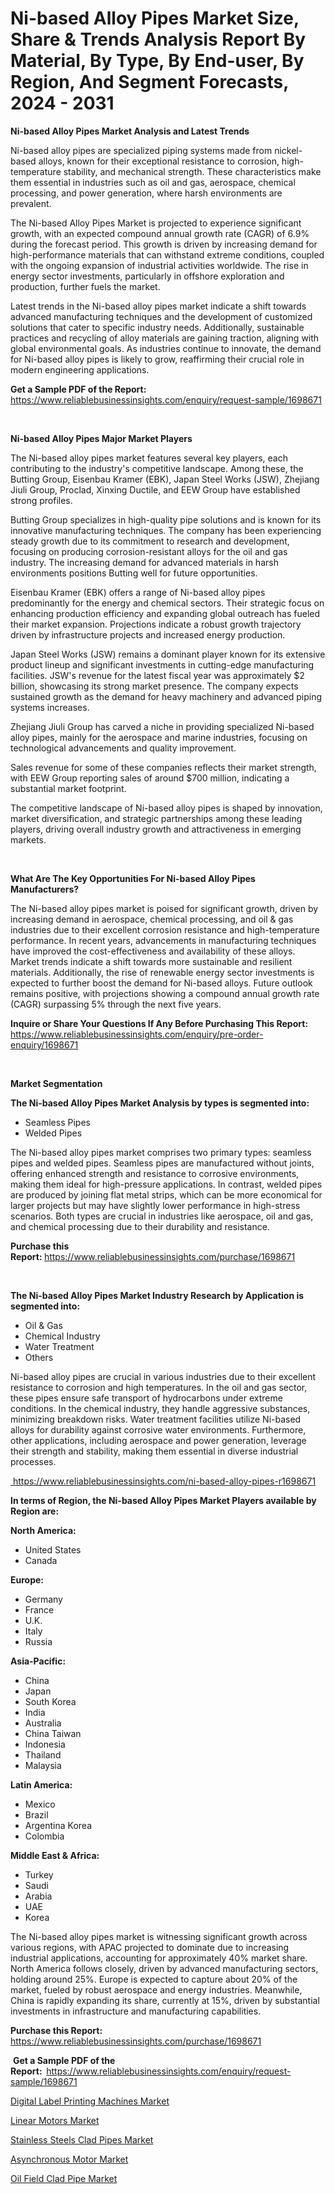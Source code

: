 <p><h1>Ni-based Alloy Pipes Market Size, Share & Trends Analysis Report By Material, By Type, By End-user, By Region, And Segment Forecasts, 2024 - 2031</h1></p><p><strong>Ni-based Alloy Pipes Market Analysis and Latest Trends</strong></p>
<p><p>Ni-based alloy pipes are specialized piping systems made from nickel-based alloys, known for their exceptional resistance to corrosion, high-temperature stability, and mechanical strength. These characteristics make them essential in industries such as oil and gas, aerospace, chemical processing, and power generation, where harsh environments are prevalent.</p><p>The Ni-based Alloy Pipes Market is projected to experience significant growth, with an expected compound annual growth rate (CAGR) of 6.9% during the forecast period. This growth is driven by increasing demand for high-performance materials that can withstand extreme conditions, coupled with the ongoing expansion of industrial activities worldwide. The rise in energy sector investments, particularly in offshore exploration and production, further fuels the market.</p><p>Latest trends in the Ni-based alloy pipes market indicate a shift towards advanced manufacturing techniques and the development of customized solutions that cater to specific industry needs. Additionally, sustainable practices and recycling of alloy materials are gaining traction, aligning with global environmental goals. As industries continue to innovate, the demand for Ni-based alloy pipes is likely to grow, reaffirming their crucial role in modern engineering applications.</p></p>
<p><strong>Get a Sample PDF of the Report:&nbsp;</strong> <a href="https://www.reliablebusinessinsights.com/enquiry/request-sample/1698671?utm_campaign=75&utm_medium=2&utm_source=Github&utm_content=ia&utm_term=20102024&utm_id=ni-based-alloy-pipes">https://www.reliablebusinessinsights.com/enquiry/request-sample/1698671</a></p>
<p>&nbsp;</p>
<p><strong>Ni-based Alloy Pipes Major Market Players</strong></p>
<p><p>The Ni-based alloy pipes market features several key players, each contributing to the industry's competitive landscape. Among these, the Butting Group, Eisenbau Kramer (EBK), Japan Steel Works (JSW), Zhejiang Jiuli Group, Proclad, Xinxing Ductile, and EEW Group have established strong profiles.</p><p>Butting Group specializes in high-quality pipe solutions and is known for its innovative manufacturing techniques. The company has been experiencing steady growth due to its commitment to research and development, focusing on producing corrosion-resistant alloys for the oil and gas industry. The increasing demand for advanced materials in harsh environments positions Butting well for future opportunities.</p><p>Eisenbau Kramer (EBK) offers a range of Ni-based alloy pipes predominantly for the energy and chemical sectors. Their strategic focus on enhancing production efficiency and expanding global outreach has fueled their market expansion. Projections indicate a robust growth trajectory driven by infrastructure projects and increased energy production.</p><p>Japan Steel Works (JSW) remains a dominant player known for its extensive product lineup and significant investments in cutting-edge manufacturing facilities. JSW's revenue for the latest fiscal year was approximately $2 billion, showcasing its strong market presence. The company expects sustained growth as the demand for heavy machinery and advanced piping systems increases.</p><p>Zhejiang Jiuli Group has carved a niche in providing specialized Ni-based alloy pipes, mainly for the aerospace and marine industries, focusing on technological advancements and quality improvement.</p><p>Sales revenue for some of these companies reflects their market strength, with EEW Group reporting sales of around $700 million, indicating a substantial market footprint.</p><p>The competitive landscape of Ni-based alloy pipes is shaped by innovation, market diversification, and strategic partnerships among these leading players, driving overall industry growth and attractiveness in emerging markets.</p></p>
<p>&nbsp;</p>
<p><strong>What Are The Key Opportunities For Ni-based Alloy Pipes Manufacturers?</strong></p>
<p><p>The Ni-based alloy pipes market is poised for significant growth, driven by increasing demand in aerospace, chemical processing, and oil & gas industries due to their excellent corrosion resistance and high-temperature performance. In recent years, advancements in manufacturing techniques have improved the cost-effectiveness and availability of these alloys. Market trends indicate a shift towards more sustainable and resilient materials. Additionally, the rise of renewable energy sector investments is expected to further boost the demand for Ni-based alloys. Future outlook remains positive, with projections showing a compound annual growth rate (CAGR) surpassing 5% through the next five years.</p></p>
<p><strong>Inquire or Share Your Questions If Any Before Purchasing This Report:</strong> <a href="https://www.reliablebusinessinsights.com/enquiry/pre-order-enquiry/1698671?utm_campaign=75&utm_medium=2&utm_source=Github&utm_content=ia&utm_term=20102024&utm_id=ni-based-alloy-pipes">https://www.reliablebusinessinsights.com/enquiry/pre-order-enquiry/1698671</a></p>
<p>&nbsp;</p>
<p><strong>Market Segmentation</strong></p>
<p><strong>The Ni-based Alloy Pipes Market Analysis by types is segmented into:</strong></p>
<p><ul><li>Seamless Pipes</li><li>Welded Pipes</li></ul></p>
<p><p>The Ni-based alloy pipes market comprises two primary types: seamless pipes and welded pipes. Seamless pipes are manufactured without joints, offering enhanced strength and resistance to corrosive environments, making them ideal for high-pressure applications. In contrast, welded pipes are produced by joining flat metal strips, which can be more economical for larger projects but may have slightly lower performance in high-stress scenarios. Both types are crucial in industries like aerospace, oil and gas, and chemical processing due to their durability and resistance.</p></p>
<p><strong>Purchase this Report:&nbsp;</strong><a href="https://www.reliablebusinessinsights.com/purchase/1698671?utm_campaign=75&utm_medium=2&utm_source=Github&utm_content=ia&utm_term=20102024&utm_id=ni-based-alloy-pipes">https://www.reliablebusinessinsights.com/purchase/1698671</a></p>
<p>&nbsp;</p>
<p><strong>The Ni-based Alloy Pipes Market Industry Research by Application is segmented into:</strong></p>
<p><ul><li>Oil & Gas</li><li>Chemical Industry</li><li>Water Treatment</li><li>Others</li></ul></p>
<p><p>Ni-based alloy pipes are crucial in various industries due to their excellent resistance to corrosion and high temperatures. In the oil and gas sector, these pipes ensure safe transport of hydrocarbons under extreme conditions. In the chemical industry, they handle aggressive substances, minimizing breakdown risks. Water treatment facilities utilize Ni-based alloys for durability against corrosive water environments. Furthermore, other applications, including aerospace and power generation, leverage their strength and stability, making them essential in diverse industrial processes.</p></p>
<p><a href="https://www.reliablebusinessinsights.com/ni-based-alloy-pipes-r1698671?utm_campaign=75&utm_medium=2&utm_source=Github&utm_content=ia&utm_term=20102024&utm_id=ni-based-alloy-pipes">&nbsp;https://www.reliablebusinessinsights.com/ni-based-alloy-pipes-r1698671</a></p>
<p><strong>In terms of Region, the Ni-based Alloy Pipes Market Players available by Region are:</strong></p>
<p>
    <p> <strong> North America: </strong>
        <ul>
            <li>United States</li>
            <li>Canada</li>
        </ul>
        </p> 
    <p> <strong> Europe: </strong>
        <ul>
            <li>Germany</li>
            <li>France</li>
            <li>U.K.</li>
            <li>Italy</li>
            <li>Russia</li>
        </ul>
        </p> 
    <p> <strong> Asia-Pacific: </strong>
        <ul>
            <li>China</li>
            <li>Japan</li>
            <li>South Korea</li>
            <li>India</li>
            <li>Australia</li>
            <li>China Taiwan</li>
            <li>Indonesia</li>
            <li>Thailand</li>
            <li>Malaysia</li>
        </ul>
        </p> 
    <p> <strong> Latin America: </strong>
        <ul>
            <li>Mexico</li>
            <li>Brazil</li>
            <li>Argentina Korea</li>
            <li>Colombia</li>
        </ul>
        </p> 
    <p> <strong> Middle East & Africa: </strong>
        <ul>
            <li>Turkey</li>
            <li>Saudi</li>
            <li>Arabia</li>
            <li>UAE</li>
            <li>Korea</li>
        </ul>
    </p>
    </p>
<p><p>The Ni-based alloy pipes market is witnessing significant growth across various regions, with APAC projected to dominate due to increasing industrial applications, accounting for approximately 40% market share. North America follows closely, driven by advanced manufacturing sectors, holding around 25%. Europe is expected to capture about 20% of the market, fueled by robust aerospace and energy industries. Meanwhile, China is rapidly expanding its share, currently at 15%, driven by substantial investments in infrastructure and manufacturing capabilities.</p></p>
<p><strong>Purchase this Report: </strong><a href="https://www.reliablebusinessinsights.com/purchase/1698671?utm_campaign=75&utm_medium=2&utm_source=Github&utm_content=ia&utm_term=20102024&utm_id=ni-based-alloy-pipes">https://www.reliablebusinessinsights.com/purchase/1698671</a></p>
<p>&nbsp;<strong>Get a Sample PDF of the Report:&nbsp;&nbsp;</strong><a href="https://www.reliablebusinessinsights.com/enquiry/request-sample/1698671?utm_campaign=75&utm_medium=2&utm_source=Github&utm_content=ia&utm_term=20102024&utm_id=ni-based-alloy-pipes">https://www.reliablebusinessinsights.com/enquiry/request-sample/1698671</a></p>
<p><strong></strong></p>
<p><p><a href="https://issuu.com/reportprime-2/docs/digital-label-printing-machines-mar_1f387335834ca8?utm_campaign=75&utm_medium=2&utm_source=Github&utm_content=ia&utm_term=20102024&utm_id=ni-based-alloy-pipes">Digital Label Printing Machines Market</a></p><p><a href="https://www.linkedin.com/pulse/emerging-trends-linear-motors-market-detailed-overview-applications-qdxoe?utm_campaign=75&utm_medium=2&utm_source=Github&utm_content=ia&utm_term=20102024&utm_id=ni-based-alloy-pipes">Linear Motors Market</a></p><p><a href="https://github.com/shivermasallash/Market-Research-Report-List-1/blob/main/stainless-steels-clad-pipes-market.md?utm_campaign=75&utm_medium=2&utm_source=Github&utm_content=ia&utm_term=20102024&utm_id=ni-based-alloy-pipes">Stainless Steels Clad Pipes Market</a></p><p><a href="https://www.linkedin.com/pulse/future-asynchronous-motor-market-global-forecast-trends-2024-0jbde?utm_campaign=75&utm_medium=2&utm_source=Github&utm_content=ia&utm_term=20102024&utm_id=ni-based-alloy-pipes">Asynchronous Motor Market</a></p><p><a href="https://github.com/taketakyriffecd/Market-Research-Report-List-1/blob/main/oil-field-clad-pipe-market.md?utm_campaign=75&utm_medium=2&utm_source=Github&utm_content=ia&utm_term=20102024&utm_id=ni-based-alloy-pipes">Oil Field Clad Pipe Market</a></p></p>